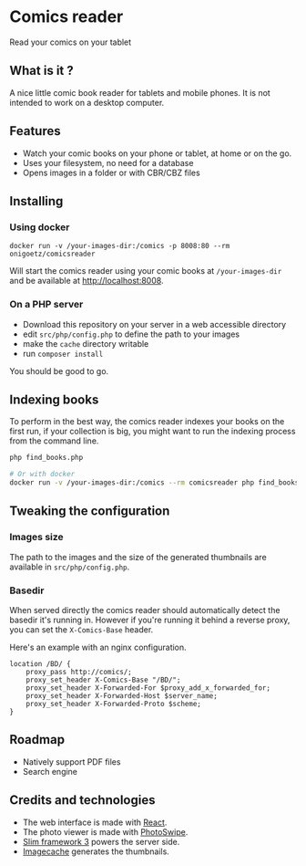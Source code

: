 # Comics reader
Read your comics on your tablet

## What is it ?
A nice little comic book reader for tablets and mobile phones.
It is not intended to work on a desktop computer.

## Features

- Watch your comic books on your phone or tablet, at home or on the go.
- Uses your filesystem, no need for a database
- Opens images in a folder or with CBR/CBZ files

## Installing

### Using docker

```
docker run -v /your-images-dir:/comics -p 8008:80 --rm onigoetz/comicsreader
```

Will start the comics reader using your comic books at `/your-images-dir` and be available at [http://localhost:8008]().


### On a PHP server

- Download this repository on your server in a web accessible directory
- edit `src/php/config.php` to define the path to your images
- make the `cache` directory writable
- run `composer install`

You should be good to go.

## Indexing books

To perform in the best way, the comics reader indexes your books on the first run, if your collection is big, you might want to run the indexing process from the command line.

```bash
php find_books.php

# Or with docker
docker run -v /your-images-dir:/comics --rm comicsreader php find_books.php
```

## Tweaking the configuration

### Images size

The path to the images and the size of the generated thumbnails are available in `src/php/config.php`.

### Basedir

When served directly the comics reader should automatically detect the basedir it's running in.
However if you're running it behind a reverse proxy, you can set the `X-Comics-Base` header.

Here's an example with an nginx configuration.

```
location /BD/ {
    proxy_pass http://comics/;
    proxy_set_header X-Comics-Base "/BD/";
    proxy_set_header X-Forwarded-For $proxy_add_x_forwarded_for;
    proxy_set_header X-Forwarded-Host $server_name;
    proxy_set_header X-Forwarded-Proto $scheme;
}
```

## Roadmap

- Natively support PDF files
- Search engine

## Credits and technologies

- The web interface is made with [React](https://facebook.github.io/react/).
- The photo viewer is made with [PhotoSwipe](http://photoswipe.com/).
- [Slim framework 3](http://www.slimframework.com/) powers the server side.
- [Imagecache](https://github.com/onigoetz/imagecache) generates the thumbnails. 
